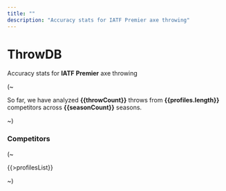 ```yaml
---
title: ""
description: "Accuracy stats for IATF Premier axe throwing"
---
```


<div class="text-center">
  <h1 class="huge">ThrowDB</h1>
  <p>Accuracy stats for <strong>IATF Premier</strong> axe throwing</p>
</div>

(~

So far, we have analyzed **{{throwCount}}** throws from **{{profiles.length}}** competitors across **{{seasonCount}}** seasons.

~)

### Competitors

(~

{{>profilesList}}

~)